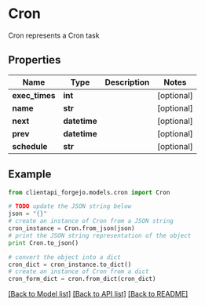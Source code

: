 # Cron

Cron represents a Cron task

## Properties
Name | Type | Description | Notes
------------ | ------------- | ------------- | -------------
**exec_times** | **int** |  | [optional] 
**name** | **str** |  | [optional] 
**next** | **datetime** |  | [optional] 
**prev** | **datetime** |  | [optional] 
**schedule** | **str** |  | [optional] 

## Example

```python
from clientapi_forgejo.models.cron import Cron

# TODO update the JSON string below
json = "{}"
# create an instance of Cron from a JSON string
cron_instance = Cron.from_json(json)
# print the JSON string representation of the object
print Cron.to_json()

# convert the object into a dict
cron_dict = cron_instance.to_dict()
# create an instance of Cron from a dict
cron_form_dict = cron.from_dict(cron_dict)
```
[[Back to Model list]](../README.md#documentation-for-models) [[Back to API list]](../README.md#documentation-for-api-endpoints) [[Back to README]](../README.md)


